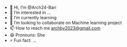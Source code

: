 - 👋 Hi, I’m @Arch24-Bari
- 👀 I’m interested in ...
- 🌱 I’m currently learning 
- 💞️ I’m looking to collaborate on Machine learning project
- 📫 How to reach me archby2023@gmail.com
- 😄 Pronouns: She
- ⚡ Fun fact: ...

<!---
Arch24-Bari/Arch24-Bari is a ✨ special ✨ repository because its `README.md` (this file) appears on your GitHub profile.
You can click the Preview link to take a look at your changes.
--->
